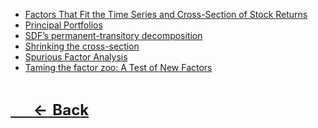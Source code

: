 [](README.md ':include')
- [Factors That Fit the Time Series and Cross-Section of Stock Returns](/papers/RP_PCA.md)
- [Principal Portfolios](/papers/Principal_Portfolios.md)
- [SDF’s permanent-transitory decomposition](/papers/SDF's_decomposition.md)
- [Shrinking the cross-section](/papers/shrinking实证做法.md)
- [Spurious Factor Analysis](/papers/Spurious_Factor_Analysis.md)
- [Taming the factor zoo: A Test of New Factors](/papers/Taming_the_factor_zoo.md)

&nbsp;
&nbsp;
<font size=5>

[$\quad \mathbf{\longleftarrow Back}$](README.md)
</font>